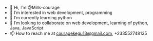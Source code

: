 - 👋 Hi, I’m @Mills-courage
- 👀 I’m interested in web development, programming 
- 🌱 I’m currently learning python 
- 💞️ I’m looking to collaborate on web development, learning of python, Java, JavaScript 
- 📫 How to reach me at couragekegu13@gmail.com, +233552748135

<!---
Mills-courage/Mills-courage is a ✨ special ✨ repository because its `README.md` (this file) appears on your GitHub profile.
You can click the Preview link to take a look at your changes.
--->
